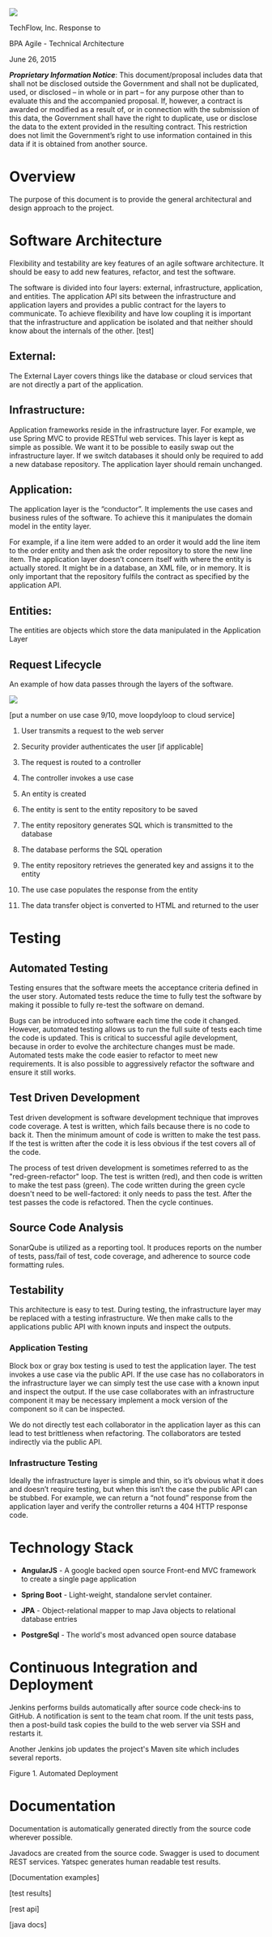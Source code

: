 ![](GSA_Agile_BPA_Proposal_Architecture_ts_comments-v3-media/media/image1.gif)

TechFlow, Inc. Response to

BPA Agile - Technical Architecture

June 26, 2015

***Proprietary Information Notice***: This document/proposal includes
data that shall not be disclosed outside the Government and shall not be
duplicated, used, or disclosed – in whole or in part – for any purpose
other than to evaluate this and the accompanied proposal. If, however, a
contract is awarded or modified as a result of, or in connection with
the submission of this data, the Government shall have the right to
duplicate, use or disclose the data to the extent provided in the
resulting contract. This restriction does not limit the Government’s
right to use information contained in this data if it is obtained from
another source.

Overview
========

The purpose of this document is to provide the general architectural and
design approach to the project.

Software Architecture
=====================

Flexibility and testability are key features of an agile software
architecture. It should be easy to add new features, refactor, and test
the software.

The software is divided into four layers: external, infrastructure,
application, and entities. The application API sits between the
infrastructure and application layers and provides a public contract for
the layers to communicate. To achieve flexibility and have low coupling
it is important that the infrastructure and application be isolated and
that neither should know about the internals of the other. [test]

External:
---------

The External Layer covers things like the database or cloud services
that are not directly a part of the application.

Infrastructure:
---------------

Application frameworks reside in the infrastructure layer. For example,
we use Spring MVC to provide RESTful web services. This layer is kept as
simple as possible. We want it to be possible to easily swap out the
infrastructure layer. If we switch databases it should only be required
to add a new database repository. The application layer should remain
unchanged.

Application:
------------

The application layer is the “conductor”. It implements the use cases
and business rules of the software. To achieve this it manipulates the
domain model in the entity layer.

For example, if a line item were added to an order it would add the line
item to the order entity and then ask the order repository to store the
new line item. The application layer doesn’t concern itself with where
the entity is actually stored. It might be in a database, an XML file,
or in memory. It is only important that the repository fulfils the
contract as specified by the application API.

Entities:
---------

The entities are objects which store the data manipulated in the
Application Layer

Request Lifecycle
-----------------

An example of how data passes through the layers of the software.

![](GSA_Agile_BPA_Proposal_Architecture_ts_comments-v3-media/media/image6.png)

[put a number on use case 9/10, move loopdyloop to cloud service]

1.  User transmits a request to the web server

2.  Security provider authenticates the user [if applicable]

3.  The request is routed to a controller

4.  The controller invokes a use case

5.  An entity is created

6.  The entity is sent to the entity repository to be saved

7.  The entity repository generates SQL which is transmitted to the
    database

8.  The database performs the SQL operation

9.  The entity repository retrieves the generated key and assigns it to
    the entity

10. The use case populates the response from the entity

11. The data transfer object is converted to HTML and returned to the
    user

Testing
=======

Automated Testing
-----------------

Testing ensures that the software meets the acceptance criteria defined
in the user story. Automated tests reduce the time to fully test the
software by making it possible to fully re-test the software on demand.

Bugs can be introduced into software each time the code it changed.
However, automated testing allows us to run the full suite of tests each
time the code is updated. This is critical to successful agile
development, because in order to evolve the architecture changes must be
made. Automated tests make the code easier to refactor to meet new
requirements. It is also possible to aggressively refactor the software
and ensure it still works.

Test Driven Development
-----------------------

Test driven development is software development technique that improves
code coverage. A test is written, which fails because there is no code
to back it. Then the minimum amount of code is written to make the test
pass. If the test is written after the code it is less obvious if the
test covers all of the code.

The process of test driven development is sometimes referred to as the
"red-green-refactor" loop. The test is written (red), and then code is
written to make the test pass (green). The code written during the green
cycle doesn't need to be well-factored: it only needs to pass the test.
After the test passes the code is refactored. Then the cycle continues.

Source Code Analysis
--------------------

SonarQube is utilized as a reporting tool. It produces reports on the
number of tests, pass/fail of test, code coverage, and adherence to
source code formatting rules.

Testability
-----------

This architecture is easy to test. During testing, the infrastructure
layer may be replaced with a testing infrastructure. We then make calls
to the applications public API with known inputs and inspect the
outputs.

### Application Testing

Block box or gray box testing is used to test the application layer. The
test invokes a use case via the public API. If the use case has no
collaborators in the infrastructure layer we can simply test the use
case with a known input and inspect the output. If the use case
collaborates with an infrastructure component it may be necessary
implement a mock version of the component so it can be inspected.

We do not directly test each collaborator in the application layer as
this can lead to test brittleness when refactoring. The collaborators
are tested indirectly via the public API.

### Infrastructure Testing

Ideally the infrastructure layer is simple and thin, so it’s obvious
what it does and doesn’t require testing, but when this isn’t the case
the public API can be stubbed. For example, we can return a “not found”
response from the application layer and verify the controller returns a
404 HTTP response code.

Technology Stack
================

-   **AngularJS** - A google backed open source Front-end MVC framework
    to create a single page application

-   **Spring Boot** - Light-weight, standalone servlet container.

-   **JPA** - Object-relational mapper to map Java objects to relational
    database entries

-   **PostgreSql** - The world's most advanced open source database

Continuous Integration and Deployment
=====================================

Jenkins performs builds automatically after source code check-ins to
GitHub. A notification is sent to the team chat room. If the unit tests
pass, then a post-build task copies the build to the web server via SSH
and restarts it.

Another Jenkins job updates the project's Maven site which includes
several reports.

Figure 1. Automated Deployment

Documentation
=============

Documentation is automatically generated directly from the source code
wherever possible.

Javadocs are created from the source code. Swagger is used to document
REST services. Yatspec generates human readable test results.

[Documentation examples]

[test results]

[rest api]

[java docs]
